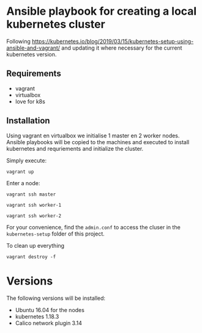 # Ansible playbook for creating a local kubernetes cluster

Following https://kubernetes.io/blog/2019/03/15/kubernetes-setup-using-ansible-and-vagrant/ and updating it where necessary for the current kubernetes version.

## Requirements

* vagrant
* virtualbox
* love for k8s

## Installation

Using vagrant en virtualbox we initialise 1 master en 2 worker nodes. Ansible playbooks will be copied to the machines and executed to install kubernetes and requriements and initialize the cluster.

Simply execute:

`vagrant up`

Enter a node:

`vagrant ssh master`

`vagrant ssh worker-1`

`vagrant ssh worker-2`

For your convenience, find the `admin.conf` to access the cluser in the `kubernetes-setup` folder of this project.

To clean up everything

`vagrant destroy -f`


# Versions

The following versions will be installed:

* Ubuntu 16.04 for the nodes
* kubernetes 1.18.3
* Calico network plugin 3.14